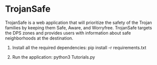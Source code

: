# TrojanSafe
TrojanSafe is a web application that will prioritize the safety of the Trojan families by keeping them Safe, Aware, and Worryfree.
TrojanSafe targets the DPS zones and provides users with information about safe neighborhoods at the destination.

1. Install all the required dependencies: 
   pip install -r requirements.txt
   
2. Run the application:
   python3 Tutorials.py
